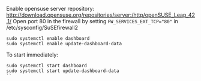 Enable opensuse server repository: http://download.opensuse.org/repositories/server:/http/openSUSE_Leap_42.1/
Open port 80 in the firewall by setting `FW_SERVICES_EXT_TCP="80"` in /etc/sysconfig/SuSEfirewall2

```
sudo systemctl enable dashboard
sudo systemctl enable update-dashboard-data
```

To start immediately:
```
sudo systemctl start dashboard
sudo systemctl start update-dashboard-data
``
